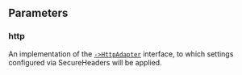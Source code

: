 ## Parameters
### http
 An implementation of the [`->HttpAdapter`](HttpAdapter) interface, to which
 settings configured via SecureHeaders will be applied.